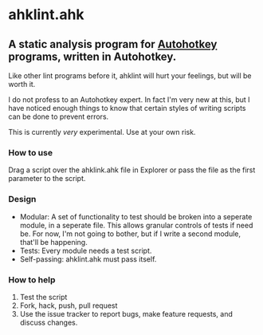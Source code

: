 # ahklint.ahk

## A static analysis program for [Autohotkey](http://www.autohotkey.com) programs, written in Autohotkey.

Like other lint programs before it, ahklint will hurt your feelings, but will be worth it.

I do not profess to an Autohotkey expert. In fact I'm very new at this, but I have noticed
enough things to know that certain styles of writing scripts can be done to prevent errors.

This is currently *very* experimental. Use at your own risk.

### How to use

Drag a script over the ahklink.ahk file in Explorer or pass the file as the 
first parameter to the script.

### Design

- Modular: A set of functionality to test should be broken into a seperate module, 
in a seperate file. This allows granular controls of tests if need be. For now,
I'm not going to bother, but if I write a second module, that'll be happening.
- Tests: Every module needs a test script.
- Self-passing: ahklint.ahk must pass itself.

### How to help

1. Test the script
2. Fork, hack, push, pull request
3. Use the issue tracker to report bugs, make feature requests, and discuss changes.
